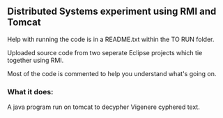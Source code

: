 ## Distributed Systems experiment using RMI and Tomcat

Help with running the code is in a README.txt within the TO RUN folder.

Uploaded source code from two seperate Eclipse projects which tie together using RMI.

Most of the code is commented to help you understand what's going on.

### What it does:

A java program run on tomcat to decypher Vigenere cyphered text.






